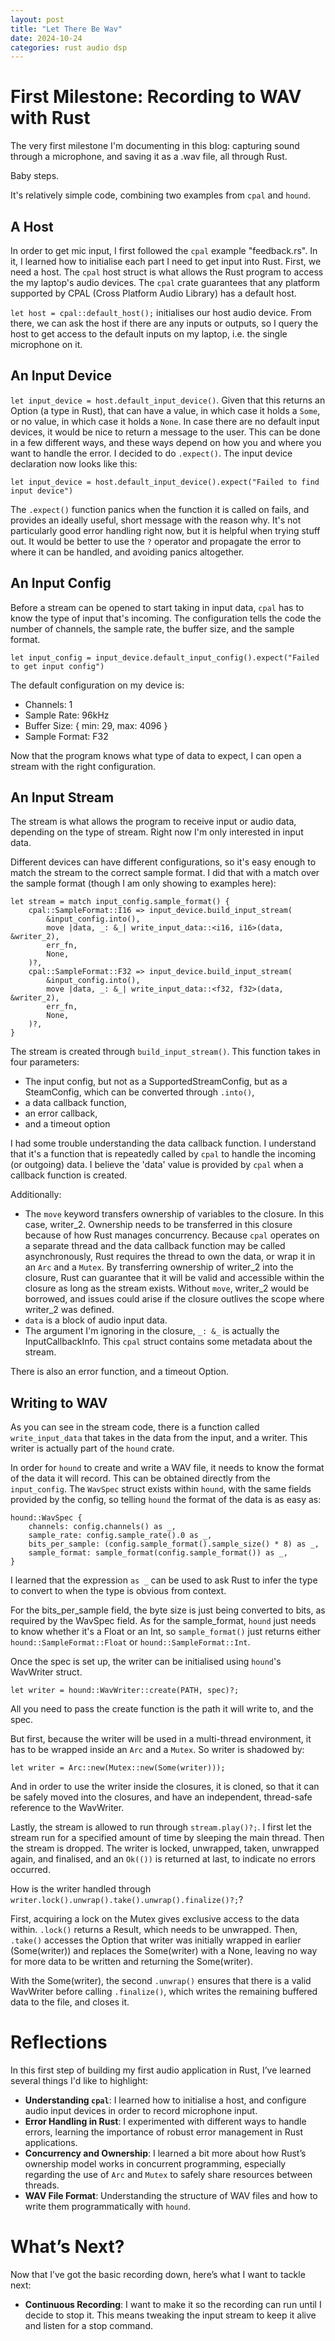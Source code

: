 ```yaml
---
layout: post
title: "Let There Be Wav"
date: 2024-10-24
categories: rust audio dsp
---
```


# First Milestone: Recording to WAV with Rust

The very first milestone I'm documenting in this blog: capturing sound through a
microphone, and saving it as a .wav file, all through Rust.

Baby steps.

It's relatively simple code, combining two examples from `cpal` and `hound`.

## A Host

In order to get mic input, I first followed the `cpal` example "feedback.rs". In
it, I learned how to initialise each part I need to get input into Rust. First,
we need a host. The `cpal` host struct is what allows the Rust program to access the
my laptop's audio devices. The `cpal` crate guarantees that any platform supported by CPAL
(Cross Platform Audio Library) has a default host.

`let host = cpal::default_host();` initialises our host audio device. From
there, we can ask the host if there are any inputs or outputs, so I query the
host to get access to the default inputs on my laptop, i.e. the single
microphone on it.

## An Input Device

`let input_device = host.default_input_device()`. Given that this returns an
Option (a type in Rust), that can have a value, in which case it holds a
`Some`, or no value, in which case it holds a `None`. In case there are no
default input devices, it would be nice to return a message to the user. This
can be done in a few different ways, and these ways depend on how you and where
you want to handle the error. I decided to do `.expect()`. The input device 
declaration now looks like this:

`let input_device = host.default_input_device().expect("Failed to find input
device")`

The `.expect()` function panics when the function it is called on fails, and
provides an ideally useful, short message with the reason why. It's not
particularly good error handling right now, but it is helpful when trying stuff
out. It would be better to use the `?` operator and propagate the error to where
it can be handled, and avoiding panics altogether.

## An Input Config

Before a stream can be opened to start taking in input data, `cpal` has to know
the type of input that's incoming. The configuration tells the code the number
of channels, the sample rate, the buffer size, and the sample format. 

`let input_config = input_device.default_input_config().expect("Failed to get
input config")`

The default configuration on my device is:

* Channels: 1
* Sample Rate: 96kHz
* Buffer Size: { min: 29, max: 4096 }
* Sample Format: F32

Now that the program knows what type of data to expect, I can open a stream with
the right configuration.

## An Input Stream

The stream is what allows the program to receive input or audio data, depending
on the type of stream. Right now I'm only interested in input data.

Different devices can have different configurations, so it's easy enough to
match the stream to the correct sample format. I did that with a match over the
sample format (though I am only showing to examples here):

```
let stream = match input_config.sample_format() {
    cpal::SampleFormat::I16 => input_device.build_input_stream(
        &input_config.into(),
        move |data, _: &_| write_input_data::<i16, i16>(data, &writer_2),
        err_fn,
        None,
    )?,
    cpal::SampleFormat::F32 => input_device.build_input_stream(
        &input_config.into(),
        move |data, _: &_| write_input_data::<f32, f32>(data, &writer_2),
        err_fn,
        None,
    )?,
}
```

The stream is created through `build_input_stream()`. This function takes in
four parameters:

* The input config, but not as a SupportedStreamConfig, but as a SteamConfig,
  which can be converted through `.into()`,
* a data callback function,
* an error callback,
* and a timeout option

I had some trouble understanding the data callback function. I understand that
it's a function that is repeatedly called by `cpal` to handle the incoming (or
outgoing) data. I believe the 'data' value is provided by `cpal` when a callback
function is created.

Additionally:

* The `move` keyword transfers ownership of variables to the closure. In this
  case, writer_2. Ownership needs to be transferred in this closure
  because of how Rust manages concurrency. Because `cpal` operates on a separate
  thread and the data callback function may be called asynchronously, Rust
  requires the thread to own the data, or wrap it in an `Arc` and a `Mutex`. By
  transferring ownership of writer_2 into the closure, Rust can guarantee that
  it will be valid and accessible within the closure as long as the stream
  exists. Without `move`, writer_2 would be borrowed, and issues could arise if
  the closure outlives the scope where writer_2 was defined.
* `data` is a block of audio input data.
* The argument I'm ignoring in the closure, `_: &_` is actually the
  InputCallbackInfo. This `cpal` struct contains some metadata about the stream.

There is also an error function, and a timeout Option.

## Writing to WAV

As you can see in the stream code, there is a function called `write_input_data`
that takes in the data from the input, and a writer. This writer is actually
part of the `hound` crate.

In order for `hound` to create and write a WAV file, it needs to know the format
of the data it will record. This can be obtained directly from the `input_config`. The `WavSpec` struct exists within `hound`, with the same fields provided by the config, so telling `hound` the format of the data is as easy as:

```
hound::WavSpec {
    channels: config.channels() as _,
    sample_rate: config.sample_rate().0 as _,
    bits_per_sample: (config.sample_format().sample_size() * 8) as _,
    sample_format: sample_format(config.sample_format()) as _,
}
```

I learned that the expression `as _` can be used to ask Rust to infer the type
to convert to when the type is obvious from context.

For the bits_per_sample field, the byte size is just being converted to bits, as
required by the WavSpec field. As for the sample_format, `hound` just needs to
know whether it's a Float or an Int, so `sample_format()` just returns either
`hound::SampleFormat::Float` or `hound::SampleFormat::Int`.

Once the spec is set up, the writer can be initialised using `hound`'s WavWriter
struct.

`let writer = hound::WavWriter::create(PATH, spec)?;`

All you need to pass the create function is the path it will write to, and the
spec.

But first, because the writer will be used in a multi-thread environment, it has
to be wrapped inside an `Arc` and a `Mutex`. So writer is shadowed by:

`let writer = Arc::new(Mutex::new(Some(writer)));`

And in order to use the writer inside the closures, it is cloned, so that it can
be safely moved into the closures, and have an independent, thread-safe
reference to the WavWriter.

Lastly, the stream is allowed to run through `stream.play()?;`. I first let the
stream run for a specified amount of time by sleeping the main thread. Then the
stream is dropped. The writer is locked, unwrapped, taken, unwrapped again, and
finalised, and an `Ok(())` is returned at last, to indicate no errors occurred.

How is the writer handled through
`writer.lock().unwrap().take().unwrap().finalize()?;`?

First, acquiring a lock on the Mutex gives exclusive access to the data within.
`.lock()` returns a Result, which needs to be unwrapped. Then, `.take()`
accesses the Option that writer was initially wrapped in earlier (Some(writer))
and replaces the Some(writer) with a None, leaving no way for more data to be
written and returning the Some(writer). 

With the Some(writer), the second `.unwrap()` ensures that there is a valid 
WavWriter before calling `.finalize()`, which writes the remaining buffered 
data to the file, and closes it.

# Reflections

In this first step of building my first audio application in Rust, I’ve learned several things I'd like to highlight:

- **Understanding `cpal`**: I learned how to initialise a host, and configure audio input devices in order to record microphone input.
- **Error Handling in Rust**: I experimented with different ways to handle errors, learning the importance of robust error management in Rust applications.
- **Concurrency and Ownership**: I learned a bit more about how Rust’s ownership model works in concurrent programming, especially regarding the use of `Arc` and `Mutex` to safely share resources between threads.
- **WAV File Format**: Understanding the structure of WAV files and how to write them programmatically with `hound`.

# What’s Next?

Now that I’ve got the basic recording down, here’s what I want to tackle next:

- **Continuous Recording**: I want to make it so the recording can run until I decide to stop it. This means tweaking the input stream to keep it alive and listen for a stop command.
